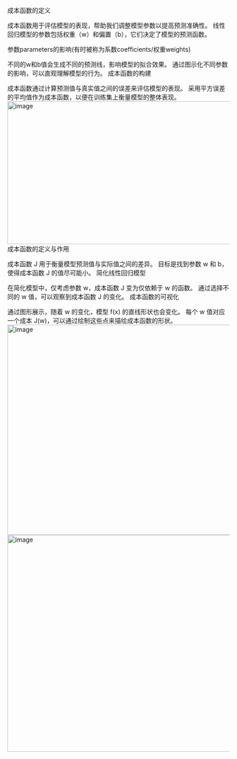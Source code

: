 成本函数的定义

成本函数用于评估模型的表现，帮助我们调整模型参数以提高预测准确性。
线性回归模型的参数包括权重（w）和偏置（b），它们决定了模型的预测函数。

参数parameters的影响(有时被称为系数coefficients/权重weights)

不同的w和b值会生成不同的预测线，影响模型的拟合效果。
通过图示化不同参数的影响，可以直观理解模型的行为。
成本函数的构建

成本函数通过计算预测值与真实值之间的误差来评估模型的表现。
采用平方误差的平均值作为成本函数，以便在训练集上衡量模型的整体表现。
<img width="654" height="323" alt="image" src="https://github.com/user-attachments/assets/e776853c-e830-4d20-9d6a-0f4a2d35efc9" />
成本函数的定义与作用

成本函数 J 用于衡量模型预测值与实际值之间的差异。
目标是找到参数 w 和 b，使得成本函数 J 的值尽可能小。
简化线性回归模型

在简化模型中，仅考虑参数 w，成本函数 J 变为仅依赖于 w 的函数。
通过选择不同的 w 值，可以观察到成本函数 J 的变化。
成本函数的可视化

通过图形展示，随着 w 的变化，模型 f(x) 的直线形状也会变化。
每个 w 值对应一个成本 J(w)，可以通过绘制这些点来描绘成本函数的形状。
<img width="921" height="475" alt="image" src="https://github.com/user-attachments/assets/d6ebe7b8-470b-47e4-8c12-0fc852ae96d5" />
<img width="828" height="490" alt="image" src="https://github.com/user-attachments/assets/d63215c2-920a-493b-870d-85780c984dc8" />
